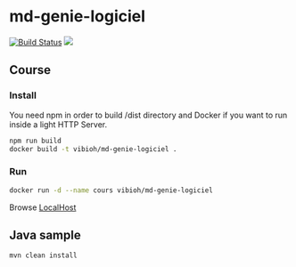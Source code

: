 # md-genie-logiciel

[![Build Status](https://travis-ci.org/ViBiOh/md-genie-logiciel.svg?branch=master)](https://travis-ci.org/ViBiOh/md-genie-logiciel) [![](https://images.microbadger.com/badges/image/vibioh/genie-logiciel.svg)](https://microbadger.com/images/vibioh/genie-logiciel "Get your own image badge on microbadger.com")

## Course

### Install

You need npm in order to build /dist directory and Docker if you want to run inside a light HTTP Server.

```bash
npm run build
docker build -t vibioh/md-genie-logiciel .
```

### Run

```bash
docker run -d --name cours vibioh/md-genie-logiciel
```

Browse [LocalHost](http://localhost:1080)

## Java sample

```bash
mvn clean install
```
